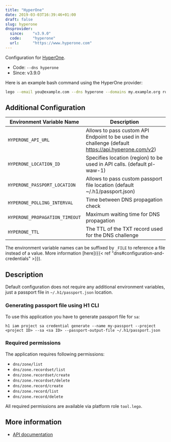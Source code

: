 ```yaml
---
title: "HyperOne"
date: 2019-03-03T16:39:46+01:00
draft: false
slug: hyperone
dnsprovider:
  since:    "v3.9.0"
  code:     "hyperone"
  url:      "https://www.hyperone.com"
---
```


<!-- THIS DOCUMENTATION IS AUTO-GENERATED. PLEASE DO NOT EDIT. -->
<!-- providers/dns/hyperone/hyperone.toml -->
<!-- THIS DOCUMENTATION IS AUTO-GENERATED. PLEASE DO NOT EDIT. -->


Configuration for [HyperOne](https://www.hyperone.com).


<!--more-->

- Code: `--dns hyperone`
- Since: v3.9.0


Here is an example bash command using the HyperOne provider:

```bash
lego --email you@example.com --dns hyperone --domains my.example.org run
```






## Additional Configuration

| Environment Variable Name | Description |
|--------------------------------|-------------|
| `HYPERONE_API_URL` | Allows to pass custom API Endpoint to be used in the challenge (default https://api.hyperone.com/v2) |
| `HYPERONE_LOCATION_ID` | Specifies location (region) to be used in API calls. (default pl-waw-1) |
| `HYPERONE_PASSPORT_LOCATION` | Allows to pass custom passport file location (default ~/.h1/passport.json) |
| `HYPERONE_POLLING_INTERVAL` | Time between DNS propagation check |
| `HYPERONE_PROPAGATION_TIMEOUT` | Maximum waiting time for DNS propagation |
| `HYPERONE_TTL` | The TTL of the TXT record used for the DNS challenge |

The environment variable names can be suffixed by `_FILE` to reference a file instead of a value.
More information [here]({{< ref "dns#configuration-and-credentials" >}}).

## Description

Default configuration does not require any additional environment variables,
just a passport file in `~/.h1/passport.json` location.

### Generating passport file using H1 CLI

To use this application you have to generate passport file for `sa`:

```
h1 iam project sa credential generate --name my-passport --project <project ID> --sa <sa ID> --passport-output-file ~/.h1/passport.json
```

### Required permissions

The application requires following permissions:
-  `dns/zone/list`
-  `dns/zone.recordset/list`
-  `dns/zone.recordset/create`
-  `dns/zone.recordset/delete`
-  `dns/zone.record/create`
-  `dns/zone.record/list`
-  `dns/zone.record/delete`

All required permissions are available via platform role `tool.lego`.



## More information

- [API documentation](https://api.hyperone.com/v2/docs)

<!-- THIS DOCUMENTATION IS AUTO-GENERATED. PLEASE DO NOT EDIT. -->
<!-- providers/dns/hyperone/hyperone.toml -->
<!-- THIS DOCUMENTATION IS AUTO-GENERATED. PLEASE DO NOT EDIT. -->
